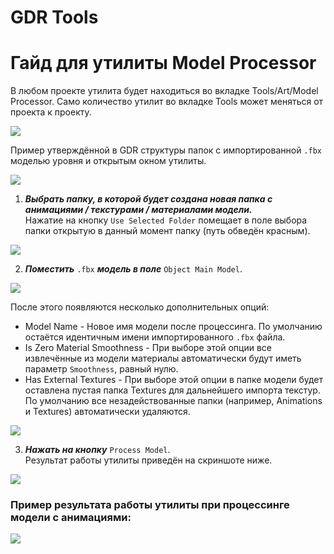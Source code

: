 # GDR Tools
 
# Гайд для утилиты Model Processor

 В любом проекте утилита будет находиться во вкладке Tools/Art/Model Processor. Само количество утилит во вкладке Tools может меняться от проекта к проекту.

![](/Images/PrefabCreator/1.jpg) 

Пример утверждённой в GDR структуры папок с импортированной `.fbx` моделью уровня и открытым окном утилиты.

![](/Images/PrefabCreator/2.jpg) 

1. _**Выбрать папку, в которой будет создана новая папка с анимациями / текстурами / материалами модели.**_ \
Нажатие на кнопку `Use Selected Folder` помещает в поле выбора папки открытую в данный момент папку (путь обведён красным). 

![](/Images/PrefabCreator/3.jpg) 

2. _**Поместить**_ `.fbx` _**модель в поле**_ `Object Main Model`. 

![](/Images/PrefabCreator/4.jpg) 

После этого появляются несколько дополнительных опций:
* Model Name - Новое имя модели после процессинга. По умолчанию остаётся идентичным имени импортированного `.fbx` файла.
* Is Zero Material Smoothness - При выборе этой опции все извлечённые из модели материалы автоматически будут иметь параметр `Smoothness`, равный нулю.
* Has External Textures - При выборе этой опции в папке модели будет оставлена пустая папка Textures для дальнейшего импорта текстур. По умолчанию все незадействованные папки (например, Animations и Textures) автоматически удаляются.

![](/Images/PrefabCreator/5.jpg) 

3. _**Нажать на кнопку**_ `Process Model`.\
Результат работы утилиты приведён на скриншоте ниже.

![](/Images/PrefabCreator/6.jpg) 

### Пример результата работы утилиты при процессинге модели с анимациями:

![](/Images/PrefabCreator/7.jpg) 